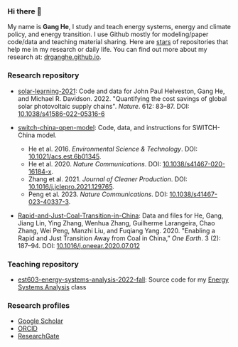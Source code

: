 ### Hi there 👋

My name is **Gang He**, I study and teach energy systems, energy and climate policy, and energy transition. I use Github mostly for modeling/paper code/data and teaching material sharing. Here are [stars](https://github.com/drganghe?tab=stars) of repositories that help me in my research or daily life. You can find out more about my research at: [drganghe.github.io](https://drganghe.github.io).


### Research repository

- [solar-learning-2021](https://github.com/jhelvy/solar-learning-2021): Code and data for John Paul Helveston, Gang He, and Michael R. Davidson. 2022. "Quantifying the cost savings of global solar photovoltaic supply chains". _Nature_. 612: 83–87. DOI: [10.1038/s41586-022-05316-6](https://doi.org/10.1038/s41586-022-05316-6)  
 
- [switch-china-open-model](https://github.com/switch-model/switch-china-open-model): Code, data, and instructions for SWITCH-China model.  
    - He et al. 2016. _Environmental Science & Technology_. DOI: [10.1021/acs.est.6b01345](https://doi.org/10.1021/acs.est.6b01345).  
    - He et al. 2020. _Nature Communications_. DOI: [10.1038/s41467-020-16184-x](https://doi.org/10.1038/s41467-020-16184-x).
    - Zhang et al. 2021. _Journal of Cleaner Production_. DOI: [10.1016/j.jclepro.2021.129765](https://doi.org/10.1016/j.jclepro.2021.129765).
    - Peng et al. 2023. _Nature Communications_. DOI: [10.1038/s41467-023-40337-3](https://doi.org/10.1038/s41467-023-40337-3).

- [Rapid-and-Just-Coal-Transition-in-China](https://github.com/drganghe/Rapid-and-Just-Coal-Transition-in-China): Data and files for He, Gang, Jiang Lin, Ying Zhang, Wenhua Zhang, Guilherme Larangeira, Chao Zhang, Wei Peng, Manzhi Liu, and Fuqiang Yang. 2020. "Enabling a Rapid and Just Transition Away from Coal in China,” _One Earth_. 3 (2): 187–94. DOI: [10.1016/j.oneear.2020.07.012](https://doi.org/10.1016/j.oneear.2020.07.012) 


### Teaching repository

- [est603-energy-systems-analysis-2022-fall](https://github.com/drganghe/est603-energy-systems-analysis-2022-fall): Source code for my [Energy Systems Analysis](https://drganghe.github.io/est603-energy-systems-analysis-2022-fall) class  


### Research profiles

- [Google Scholar](https://scholar.google.com/citations?user=vf90AuEAAAAJ&hl=en)  
- [ORCID](https://orcid.org/0000-0002-8416-1965)  
- [ResearchGate](https://www.researchgate.net/profile/Gang_He)  

<!--
**drganghe/drganghe** is a ✨ _special_ ✨ repository because its `README.md` (this file) appears on your GitHub profile.

Here are some ideas to get you started:

- 🔭 I’m currently working on ...
- 🌱 I’m currently learning ...
- 👯 I’m looking to collaborate on ...
- 🤔 I’m looking for help with ...
- 💬 Ask me about ...
- 📫 How to reach me: ...
- 😄 Pronouns: ...
- ⚡ Fun fact: ...
-->
